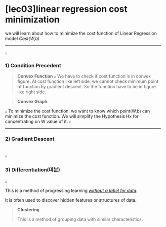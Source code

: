 # [lec03]linear regression cost minimization
we will learn about how to minimize the cost function of Linear Regression model <i>Cost(W,b)</i>
***

​							<img src="https://github.com/teddy309/10-Days-Of-DL/blob/master/day3/images/lec03costfunc.png" style="zoom:40%;"/> 

### 1) Condition Precedent
> <b>Convex Function</b>
​							<img src="https://github.com/teddy309/10-Days-Of-DL/blob/master/day3/images/lec03convexfunc.PNG" style="zoom:40%;"/> 
We have to check if cost function is in convex figure.
At cost function like left side, we cannot check minimum point of function by gradient descent. 
So the function have to be in figure like right side.

> <b>Convex Graph</b>

​							<img src="https://github.com/teddy309/10-Days-Of-DL/blob/master/day3/images/lec03convexgraph.PNG" style="zoom:40%;"/> 
To minimize the cost function, we want to know  which point(W,b) can minimize the cost function.
We will simplify the Hypothesis Hx for concentrating on W value of it.
​							<img src="https://github.com/teddy309/10-Days-Of-DL/blob/master/day3/images/lec03funcsimplify.PNG" style="zoom:40%;"/> 

---
### 2) Gradient Descent

​							<img src="https://github.com/teddy309/10-Days-Of-DL/blob/master/day3/images/lec03costGradientMinimize.png" style="zoom:40%;"/> 
---
### 3) Differentiation(미분)

​							<img src="https://github.com/teddy309/10-Days-Of-DL/blob/master/day3/images/lec03formalW.png" style="zoom:40%;"/> 

This is a method of progressing learning <u>_without a label for data_</u>.

It is often used to discover hidden features or structures of data.



> <b>Clustering</b>
>
> This is a method of grouping data with similar characteristics.
